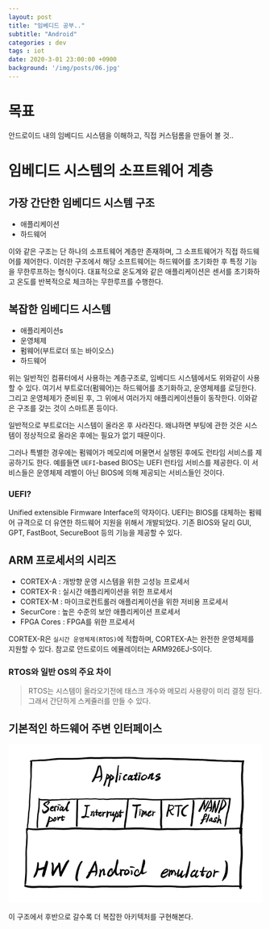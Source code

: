 ```yaml
---
layout: post
title: "임베디드 공부.."
subtitle: "Android"
categories : dev
tags : iot
date: 2020-3-01 23:00:00 +0900
background: '/img/posts/06.jpg'
---
```



# 목표
 안드로이드 내의 임베디드 시스템을 이해하고, 
직접 커스텀롬을 만들어 볼 것..


# 임베디드 시스템의 소프트웨어 계층
## 가장 간단한 임베디드 시스템 구조
- 애플리케이션
- 하드웨어

 이와 같은 구조는 단 하나의 소프트웨어 계층만 존재하며, 그 소프트웨어가 직접 하드웨어를 제어한다. 이러한 구조에서 해당 소프트웨어는 하드웨어를 초기화한 후 특정 기능을 무한루프하는 형식이다.
 대표적으로 온도계와 같은 애플리케이션은 센서를 초기화하고 온도를 반복적으로 체크하는 무한루프를 수행한다.


 ## 복잡한 임베디드 시스템
 - 애플리케이션s
- 운영체제
- 펌웨어(부트로더 또는 바이오스)
- 하드웨어

 위는 일반적인 컴퓨터에서 사용하는 계층구조로, 임베디드 시스템에서도 위와같이 사용할 수 있다. 
 여기서 부트로더(펌웨어)는 하드웨어를 초기화하고, 운영체제를 로딩한다. 그리고 운영체제가 준비된 후, 그 위에서 여러가지 애플리케이션들이 동작한다. 이와같은 구조를 갖는 것이 스마트폰 등이다.

  일반적으로 부트로더는 시스템이 올라온 후 사라진다. 왜냐하면 부팅에 관한 것은 시스템이 정상적으로 올라온 후에는 필요가 없기 때문이다.  

  그러나 특별한 경우에는 펌웨어가 메모리에 머물면서 실행된 후에도 런타임 서비스를 제공하기도 한다. 예를들면 `UEFI`-based BIOS는 UEFI 런타임 서비스를 제공한다. 이 서비스들은 운영체제 레벨이 아닌 BIOS에 의해 제공되는 서비스들인 것이다.

  ### UEFI? 
   Unified extensible Firmware Interface의 약자이다. UEFI는 BIOS를 대체하는 펌웨어 규격으로 더 유연한 하드웨어 지원을 위해서 개발되었다. 기존 BIOS와 달리 GUI, GPT, FastBoot, SecureBoot 등의 기능을 제공할 수 있다.



## ARM 프로세서의 시리즈
- CORTEX-A : 개방향 운영 시스템을 위한 고성능 프로세서
- CORTEX-R : 실시간 애플리케이션을 위한 프로세서
- CORTEX-M : 마이크로컨트롤러 애플리케이션을 위한 저비용 프로세서
- SecurCore : 높은 수준의 보안 애플리케이션 프로세서
- FPGA Cores : FPGA를 위한 프로세서

 CORTEX-R은 `실시간 운영체제(RTOS)`에 적합하며, CORTEX-A는 완전한 운영체제를 지원할 수 있다. 참고로 안드로이드 에뮬레이터는 ARM926EJ-S이다.

 ### RTOS와 일반 OS의 주요 차이
>RTOS는 시스템이 올라오기전에 태스크 개수와 메모리 사용량이 미리 결정 된다. 그래서 간단하게 스케쥴러를 만들 수 있다.


## 기본적인 하드웨어 주변 인터페이스
![기초 시스템 아키텍처 ](https://github.com/leeseho/leeseho.github.io/blob/master/_posts/images/2020-03-02-00-32-27.png?raw=true)

 이 구조에서 후반으로 갈수록 더 복잡한  아키텍처를 구현해본다.


 

